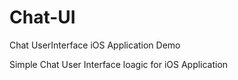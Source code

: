 # Chat-UI
Chat UserInterface iOS Application Demo

Simple Chat User Interface loagic for iOS Application
